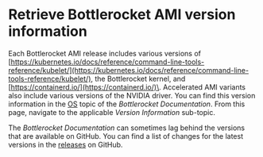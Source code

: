 # Retrieve Bottlerocket AMI version information<a name="eks-ami-versions-bottlerocket"></a>

Each Bottlerocket AMI release includes various versions of [https://kubernetes.io/docs/reference/command-line-tools-reference/kubelet/](https://kubernetes.io/docs/reference/command-line-tools-reference/kubelet/), the Bottlerocket kernel, and [https://containerd.io/](https://containerd.io/)\. Accelerated AMI variants also include various versions of the NVIDIA driver\. You can find this version information in the [OS](https://bottlerocket.dev/en/os/) topic of the *Bottlerocket Documentation*\. From this page, navigate to the applicable *Version Information* sub\-topic\.

The *Bottlerocket Documentation* can sometimes lag behind the versions that are available on GitHub\. You can find a list of changes for the latest versions in the [releases](https://github.com/bottlerocket-os/bottlerocket/releases) on GitHub\.